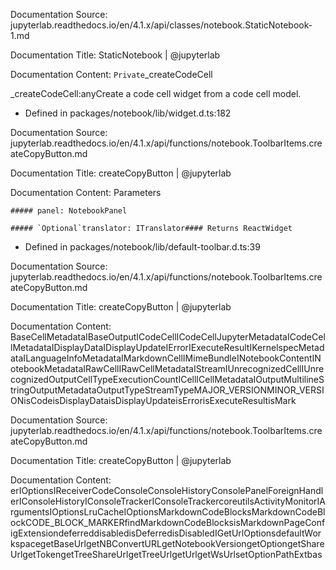 Documentation Source:
jupyterlab.readthedocs.io/en/4.1.x/api/classes/notebook.StaticNotebook-1.md

Documentation Title:
StaticNotebook | @jupyterlab

Documentation Content:
`Private`\_createCodeCell

\_createCodeCell:anyCreate a code cell widget from a code cell model.

- Defined in packages/notebook/lib/widget.d.ts:182



Documentation Source:
jupyterlab.readthedocs.io/en/4.1.x/api/functions/notebook.ToolbarItems.createCopyButton.md

Documentation Title:
createCopyButton | @jupyterlab

Documentation Content:
Parameters


	##### panel: NotebookPanel
	
	##### `Optional`translator: ITranslator#### Returns ReactWidget
* Defined in packages/notebook/lib/default-toolbar.d.ts:39



Documentation Source:
jupyterlab.readthedocs.io/en/4.1.x/api/functions/notebook.ToolbarItems.createCopyButton.md

Documentation Title:
createCopyButton | @jupyterlab

Documentation Content:
BaseCellMetadataIBaseOutputICodeCellICodeCellJupyterMetadataICodeCellMetadataIDisplayDataIDisplayUpdateIErrorIExecuteResultIKernelspecMetadataILanguageInfoMetadataIMarkdownCellIMimeBundleINotebookContentINotebookMetadataIRawCellIRawCellMetadataIStreamIUnrecognizedCellIUnrecognizedOutputCellTypeExecutionCountICellICellMetadataIOutputMultilineStringOutputMetadataOutputTypeStreamTypeMAJOR\_VERSIONMINOR\_VERSIONisCodeisDisplayDataisDisplayUpdateisErrorisExecuteResultisMark



Documentation Source:
jupyterlab.readthedocs.io/en/4.1.x/api/functions/notebook.ToolbarItems.createCopyButton.md

Documentation Title:
createCopyButton | @jupyterlab

Documentation Content:
erIOptionsIReceiverCodeConsoleConsoleHistoryConsolePanelForeignHandlerIConsoleHistoryIConsoleTrackerIConsoleTrackercoreutilsActivityMonitorIArgumentsIOptionsLruCacheIOptionsMarkdownCodeBlocksMarkdownCodeBlockCODE\_BLOCK\_MARKERfindMarkdownCodeBlocksisMarkdownPageConfigExtensiondeferreddisabledisDeferredisDisabledIGetUrlOptionsdefaultWorkspacegetBaseUrlgetNBConvertURLgetNotebookVersiongetOptiongetShareUrlgetTokengetTreeShareUrlgetTreeUrlgetUrlgetWsUrlsetOptionPathExtbas



